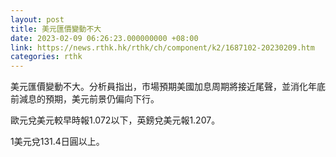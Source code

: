 ```yaml
---
layout: post
title: 美元匯價變動不大
date: 2023-02-09 06:26:23.000000000 +08:00
link: https://news.rthk.hk/rthk/ch/component/k2/1687102-20230209.htm
categories: rthk
---
```


美元匯價變動不大。分析員指出，市場預期美國加息周期將接近尾聲，並消化年底前減息的預期，美元前景仍偏向下行。

歐元兌美元較早時報1.072以下，英鎊兌美元報1.207。

1美元兌131.4日圓以上。
